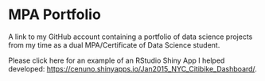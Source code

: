 # MPA Portfolio
A link to my GitHub account containing a portfolio of data science projects from my time as a dual MPA/Certificate of Data Science student.

Please click here for an example of an RStudio Shiny App I helped developed: https://cenuno.shinyapps.io/Jan2015_NYC_Citibike_Dashboard/.
